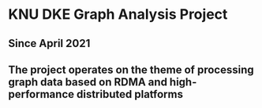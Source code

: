 # KNU DKE Graph Analysis Project

## Since April 2021

## The project operates on the theme of processing graph data based on RDMA and high-performance distributed platforms
